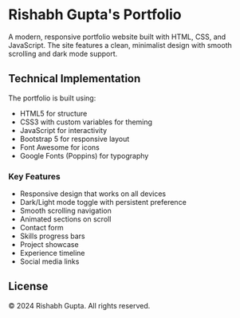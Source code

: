 # Rishabh Gupta's Portfolio

A modern, responsive portfolio website built with HTML, CSS, and JavaScript. The site features a clean, minimalist design with smooth scrolling and dark mode support.

## Technical Implementation

The portfolio is built using:
- HTML5 for structure
- CSS3 with custom variables for theming
- JavaScript for interactivity
- Bootstrap 5 for responsive layout
- Font Awesome for icons
- Google Fonts (Poppins) for typography

### Key Features
- Responsive design that works on all devices
- Dark/Light mode toggle with persistent preference
- Smooth scrolling navigation
- Animated sections on scroll
- Contact form
- Skills progress bars
- Project showcase
- Experience timeline
- Social media links

## License

© 2024 Rishabh Gupta. All rights reserved. 
